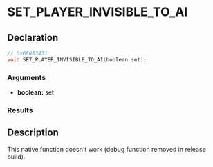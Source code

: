 # SET_PLAYER_INVISIBLE_TO_AI

## Declaration
```cpp
// 0x68083431
void SET_PLAYER_INVISIBLE_TO_AI(boolean set);
```

### Arguments
- **boolean:** set

### Results

## Description
This native function doesn't work (debug function removed in release build).